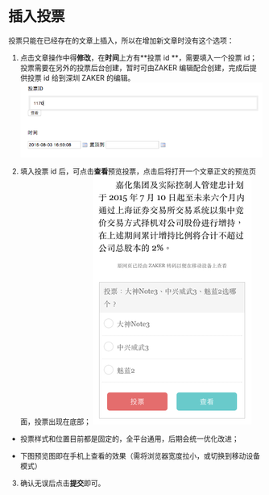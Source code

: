 # 插入投票

投票只能在已经存在的文章上插入，所以在增加新文章时没有这个选项：
1. 点击文章操作中得**修改**，在**时间**上方有**投票 id **，需要填入一个投票 id；投票需要在另外的投票后台创建，暂时可由ZAKER 编辑配合创建，完成后提供投票 id 给到深圳 ZAKER 的编辑。
![](6-1.png)

2. 填入投票 id 后，可点击**查看**预览投票，点击后将打开一个文章正文的预览页面，投票出现在底部；
![](6-2.png)

 - 投票样式和位置目前都是固定的，全平台通用，后期会统一优化改进；
 
 - 下图预览图即在手机上查看的效果（需将浏览器宽度拉小，或切换到移动设备模式）

3. 确认无误后点击**提交**即可。

